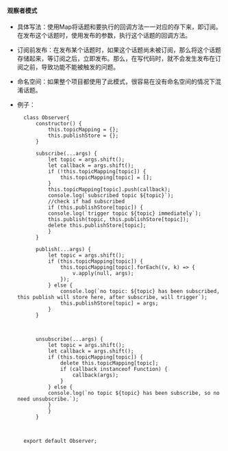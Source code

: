 #### 观察者模式

* 具体写法：使用Map将话题和要执行的回调方法一一对应的存下来，即订阅。在发布这个话题时，使用发布的参数，执行这个话题的回调方法。

* 订阅前发布：在发布某个话题时，如果这个话题尚未被订阅，那么将这个话题存储起来，等订阅之后，立即发布。那么，在写代码时，就不会发生发布在订阅之前，导致功能不能被触发的问题。

* 命名空间：如果整个项目都使用了此模式，很容易在没有命名空间的情况下混淆话题。

* 例子：

  

		class Observer{
			constructor() {
				this.topicMapping = {};
				this.publishStore = {};
			}	  

			subscribe(...args) {
				let topic = args.shift();
				let callback = args.shift();
				if (!this.topicMapping[topic]) {
					this.topicMapping[topic] = [];
				}
				this.topicMapping[topic].push(callback);
				console.log(`subscribed topic ${topic}`);
				//check if had subscribed
				if (this.publishStore[topic]) {
				console.log(`trigger topic ${topic} immediately`);
				this.publish(topic, this.publishStore[topic]);
				delete this.publishStore[topic];
				}
			}
		  
			publish(...args) {
				let topic = args.shift();
				if (this.topicMapping[topic]) {
					this.topicMapping[topic].forEach((v, k) => {
						v.apply(null, args);
					});
				} else {
					console.log(`no topic: ${topic} has been subscribed, this publish will store here, after subscribe, will trigger`);
					this.publishStore[topic] = args;
				}
			}

		  

			unsubscribe(...args) {
				let topic = args.shift();
				let callback = args.shift();
				if (this.topicMapping[topic]) {
					delete this.topicMapping[topic];
					if (callback instanceof Function) {
						callback(args);
					}
				} else {
				console.log(`no topic ${topic} has been subscribe, so no need unsubscribe.`);
				}
				}
			}

		  

		export default Observer;
<!--stackedit_data:
eyJoaXN0b3J5IjpbMTgzNTU2MDMzN119
-->